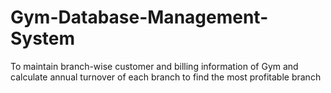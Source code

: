 # Gym-Database-Management-System
To maintain branch-wise customer and billing information of Gym and calculate annual turnover of each branch to find the most profitable branch
